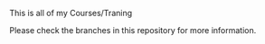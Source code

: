 This is all of my Courses/Traning

Please check the branches in this repository for more information.

